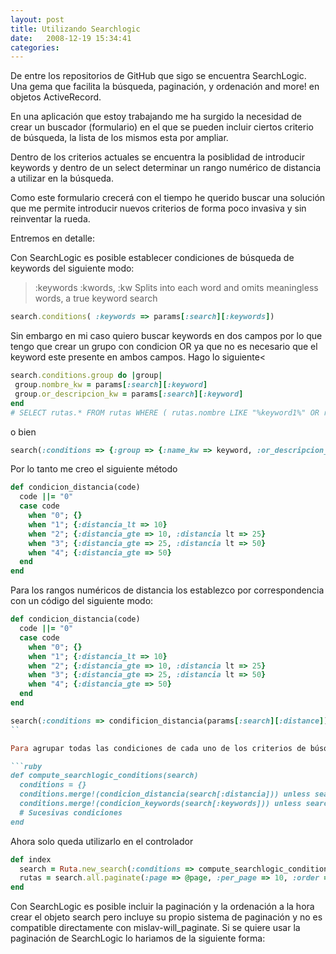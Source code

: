 ```yaml
---
layout: post
title: Utilizando Searchlogic
date:   2008-12-19 15:34:41
categories:
---
```


De entre los repositorios de GitHub que sigo se encuentra SearchLogic. Una gema que facilita la búsqueda, paginación, y ordenación and more! en objetos ActiveRecord.

En una aplicación que estoy trabajando me ha surgido la necesidad de crear un buscador (formulario) en el que se pueden incluir ciertos criterio de búsqueda, la lista de los mismos esta por ampliar.

Dentro de los criterios actuales se encuentra la posiblidad de introducir keywords y dentro de un select determinar un rango numérico de distancia a utilizar en la búsqueda.

Como este formulario crecerá con el tiempo he querido buscar una solución que me permite introducir nuevos criterios de forma poco invasiva y sin reinventar la rueda.

Entremos en detalle:

Con SearchLogic es posible establecer condiciones de búsqueda de keywords del siguiente modo:

>  :keywords                     :kwords, :kw                        Splits into each word and omits meaningless words, a true keyword search

```ruby
search.conditions( :keywords => params[:search][:keywords])
```

Sin embargo en mi caso quiero buscar keywords en dos campos por lo que tengo que crear un grupo con condicion OR ya que no es necesario que el keyword este presente en ambos campos. Hago lo siguiente<

```ruby
search.conditions.group do |group|
 group.nombre_kw = params[:search][:keyword]
 group.or_descripcion_kw = params[:search][:keyword]
end
# SELECT rutas.* FROM rutas WHERE ( rutas.nombre LIKE "%keyword1%" OR rutas.descripcion LIKE "%keyword1%" AND rutas.nombre LIKE "%keywordi%" OR rutas.descripcion LIKE "%keywordi%")
```

o bien

```ruby
search(:conditions => {:group => {:name_kw => keyword, :or_descripcion_kw => keyword }} )
```

Por lo tanto me creo el siguiente método

```ruby
def condicion_distancia(code)
  code ||= "0"
  case code
    when "0"; {}
    when "1"; {:distancia_lt => 10}
    when "2"; {:distancia_gte => 10, :distancia lt => 25}
    when "3"; {:distancia_gte => 25, :distancia lt => 50}
    when "4"; {:distancia_gte => 50}
  end
end
```

Para los rangos numéricos de distancia los establezco por correspondencia con un código del siguiente modo:

```ruby
def condicion_distancia(code)
  code ||= "0"
  case code
    when "0"; {}
    when "1"; {:distancia_lt => 10}
    when "2"; {:distancia_gte => 10, :distancia lt => 25}
    when "3"; {:distancia_gte => 25, :distancia lt => 50}
    when "4"; {:distancia_gte => 50}
  end
end
```

```ruby
search(:conditions => condificion_distancia(params[:search][:distance]))
``

Para agrupar todas las condiciones de cada uno de los criterios de búsqueda que vaya a establecer me he creado el siguiente método

```ruby
def compute_searchlogic_conditions(search)
  conditions = {}
  conditions.merge!(condicion_distancia(search[:distancia])) unless search[:distancia].blank?
  conditions.merge!(condicion_keywords(search[:keywords])) unless search[:keywords].blank?
  # Sucesivas condiciones
end
```

Ahora solo queda utilizarlo en el controlador

```ruby
def index
  search = Ruta.new_search(:conditions => compute_searchlogic_conditions(params[:search]))
  rutas = search.all.paginate(:page => @page, :per_page => 10, :order => @order)
end
```

Con SearchLogic es posible incluir la paginación y la ordenación a la hora crear el objeto search pero incluye su propio sistema de paginación y no es compatible directamente con mislav-will_paginate. Si se quiere usar la paginación de SearchLogic lo hariamos de la siguiente forma:

